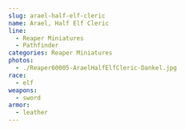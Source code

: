 ```yaml
---
slug: arael-half-elf-cleric
name: Arael, Half Elf Cleric
line:
  - Reaper Miniatures
  - Pathfinder
categories: Reaper Miniatures
photos:
  - ./Reaper60005-AraelHalfElfCleric-Dankel.jpg
race:
  - elf
weapons:
  - sword
armor:
  - leather
---
```

